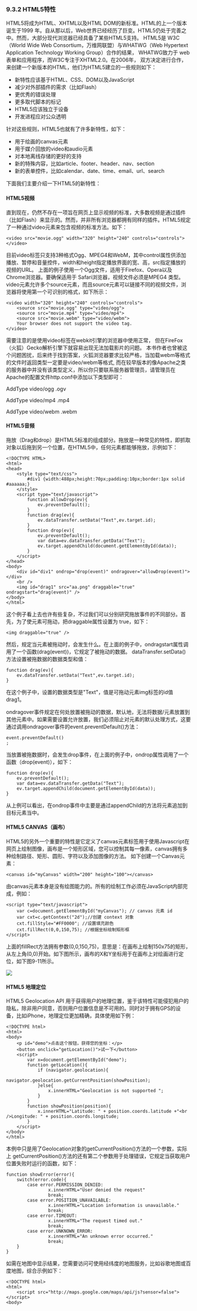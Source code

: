 ### 9.3.2 HTML5特性

HTML5将成为HTML、XHTML以及HTML DOM的新标准。HTML的上一个版本诞生于1999 年。自从那以后，Web世界已经经历了巨变。HTML5仍处于完善之中。然而，大部分现代浏览器已经具备了某些HTML5支持。 HTML5是 W3C（World Wide Web Consortium，万维网联盟）与WHATWG（Web Hypertext Application Technology Working Group）合作的结果， WHATWG致力于 web表单和应用程序，而W3C专注于XHTML2.0。在2006年， 双方决定进行合作，来创建一个新版本的HTML，他们为HTML5建立的一些规则如下：

* 新特性应该基于HTML、CSS、DOM以及JavaScript
* 减少对外部插件的需求（比如Flash）
* 更优秀的错误处理
* 更多取代脚本的标记
* HTML5应该独立于设备
* 开发进程应对公众透明

针对这些规则，HTML5也就有了许多新特性，如下：

* 用于绘画的canvas元素
* 用于媒介回放的video和audio元素
* 对本地离线存储的更好的支持
* 新的特殊内容，比如article、footer、header、nav、section
* 新的表单控件，比如calendar、date、time、email、url、search

下面我们主要介绍一下HTML5的新特性：

#### HTML5视频

直到现在，仍然不存在一项旨在网页上显示视频的标准，大多数视频是通过插件（比如Flash）来显示的。然而，并非所有浏览器都拥有同样的插件。HTML5规定了一种通过video元素来包含视频的标准方法。如下：

```
<video src="movie.ogg" width="320" height="240" controls="controls"></video>
```

目前video标签只支持3种格式Ogg、MPEG4和WebM，其中control属性供添加播放、暂停和音量控件，width和height指定播放界面的宽、高，src指定播放的视频的URL。 上面的例子使用一个Ogg文件，适用于Firefox、Opera以及Chrome浏览器。要确保适用于 Safari浏览器，视频文件必须是MPEG4 类型。video元素允许多个source元素，而且source元素可以链接不同的视频文件，浏览器将使用第一个可识别的格式，如下所示：

```
<video width="320" height="240" controls="controls">
    <source src="movie.ogg" type="video/ogg">
    <source src="movie.mp4" type="video/mp4">
    <source src="movie.webm" type="video/webm">
    Your browser does not support the video tag.
</video>
```

需要注意的是使用video标签在webkit引擎的浏览器中使用正常， 但在FireFox（火狐）Gecko解析引擎下就容易出现无法加载影片的问题。 本书作者也曾被这个问题困扰，后来终于找到答案，火狐浏览器要求比较严格，当加载webm等格式的文件时返回类型一定要是video/webm等格式, 而在较早版本的像Apache之类的服务器中并没有该类型定义，所以你只要联系服务器管理员，请管理员在 Apache的配置文件http.conf中添加以下类型即可：

AddType video/ogg .ogv

AddType video/mp4 .mp4

AddType video/webm .webm

#### HTML5音频

拖放（Drag和drop）是HTML5标准的组成部分。拖放是一种常见的特性，即抓取对象以后拖到另一个位置，在HTML5中，任何元素都能够拖放，示例如下：

```
<!DOCTYPE HTML>
<html>
<head>
    <style type="text/css">
        #div1 {width:488px;height:70px;padding:10px;border:1px solid #aaaaaa;}
    </style>
    <script type="text/javascript">
        function allowDrop(ev){
            ev.preventDefault();
        }
        function drag(ev){
            ev.dataTransfer.setData("Text",ev.target.id);
        }
        function drop(ev){
            ev.preventDefault();
            var data=ev.dataTransfer.getData("Text");
            ev.target.appendChild(document.getElementById(data));
        }
    </script>
</head>
<body>
    <div id="div1" ondrop="drop(event)" ondragover="allowDrop(event)"></div>
    <br />
    <img id="drag1" src="aa.png" draggable="true" ondragstart="drag(event)" />
</body>
</html>
```

这个例子看上去也许有些复杂，不过我们可以分别研究拖放事件的不同部分。首先，为了使元素可拖动，把draggable属性设置为 true，如下：

```
<img draggable="true" />
```

然后，规定当元素被拖动时，会发生什么。在上面的例子中，ondragstart属性调用了一个函数\(drag\(event\)\)，它规定了被拖动的数据。 dataTransfer.setData\(\)方法设置被拖数据的数据类型和值：

```
function drag(ev){
    ev.dataTransfer.setData("Text",ev.target.id);
}
```

在这个例子中，设置的数据类型是"Text"，值是可拖动元素img标签的id值drag1。 

ondragover事件规定在何处放置被拖动的数据，默认地，无法将数据/元素放置到其他元素中。如果需要设置允许放置，我们必须阻止对元素的默认处理方式，这要通过调用ondragover事件的event.preventDefault\(\)方法：

```
event.preventDefault();
```

当放置被拖数据时，会发生drop事件，在上面的例子中，ondrop属性调用了一个函数（drop\(event\)），如下：

```
function drop(ev){
    ev.preventDefault();
    var data=ev.dataTransfer.getData("Text");
    ev.target.appendChild(document.getElementById(data));
}
```

从上例可以看出，在ondrop事件中主要是通过appendChild的方法将元素追加到目标元素当中。

#### HTML5 CANVAS（画布）

HTML5的另外一个重要的特性是它定义了canvas元素标签用于使用Javascript在网页上绘制图像，画布是一个矩形区域，您可以控制其每一像素，canvas拥有多种绘制路径、矩形、圆形、字符以及添加图像的方法。 如下创建一个Canvas元素：

```
<canvas id="myCanvas" width="200" height="100"></canvas>
```

 由canvas元素本身是没有绘图能力的。所有的绘制工作必须在JavaScript内部完成，例如：

```
<script type="text/javascript">
    var c=document.getElementById("myCanvas"); // canvas 元素 id
    var cxt=c.getContext("2d");//创建 context 对象
    cxt.fillStyle="#FF0000"; //设置填充颜色
    cxt.fillRect(0,0,150,75); //根据坐标绘制矩形框
</script>
```

上面的fillRect方法拥有参数\(0,0,150,75\)，意思是：在画布上绘制150x75的矩形，从左上角\(0,0\)开始。如下图所示，画布的X和Y坐标用于在画布上对绘画进行定位，如下图9-11所示。

![](/assets/9-11.png)

#### HTML5 地理定位

HTML5 Geolocation API 用于获得用户的地理位置，鉴于该特性可能侵犯用户的隐私，除非用户同意，否则用户位置信息是不可用的。同时对于拥有GPS的设备，比如iPhone，地理定位更加精确，具体使用如下例：

```
<!DOCTYPE html>
<html>
<body>
    <p id="demo">点击这个按钮，获得您的坐标：</p>
    <button onclick="getLocation()">试一下</button>
    <script>
        var x=document.getElementById("demo");
        function getLocation(){
            if (navigator.geolocation){
                navigator.geolocation.getCurrentPosition(showPosition);
            }else{
                x.innerHTML="Geolocation is not supported ";
            }
        }
        function showPosition(position){
            x.innerHTML="Latitude: " + position.coords.latitude +"<br />Longitude: " + position.coords.longitude;
        }
    </script>
</body>
</html>
```

本例中只是用了Geolocation对象的getCurrentPosition\(\)方法的一个参数，实际上 getCurrentPosition\(\)方法的还有第二个参数用于处理错误，它规定当获取用户位置失败时运行的函数，如下：

```
function showError(error){
    switch(error.code){
        case error.PERMISSION_DENIED:
                x.innerHTML="User denied the request"
                break;
        case error.POSITION_UNAVAILABLE:
                x.innerHTML="Location information is unavailable."
                break;
        case error.TIMEOUT:
                x.innerHTML="The request timed out."
                break;
        case error.UNKNOWN_ERROR:
                x.innerHTML="An unknown error occurred."
                break;
    }
}
```

 如需在地图中显示结果，您需要访问可使用经纬度的地图服务，比如谷歌地图或百度地图，综合示例如下：

```
<!DOCTYPE html>
<html>
    <script src="http://maps.google.com/maps/api/js?sensor=false"></script>
<body>
```



